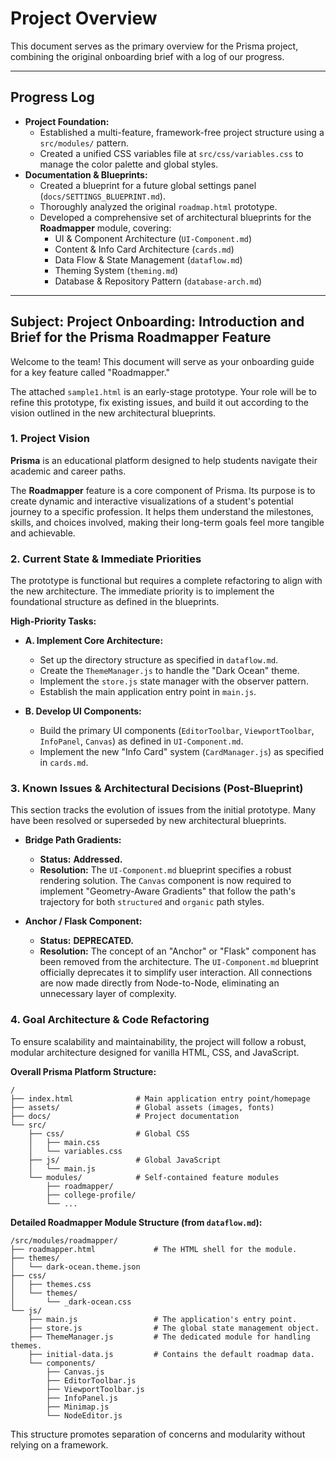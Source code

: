 # Project Overview

This document serves as the primary overview for the Prisma project, combining the original onboarding brief with a log of our progress.

---

## Progress Log

-   **Project Foundation:**
    -   Established a multi-feature, framework-free project structure using a `src/modules/` pattern.
    -   Created a unified CSS variables file at `src/css/variables.css` to manage the color palette and global styles.
-   **Documentation & Blueprints:**
    -   Created a blueprint for a future global settings panel (`docs/SETTINGS_BLUEPRINT.md`).
    -   Thoroughly analyzed the original `roadmap.html` prototype.
    -   Developed a comprehensive set of architectural blueprints for the **Roadmapper** module, covering:
        -   UI & Component Architecture (`UI-Component.md`)
        -   Content & Info Card Architecture (`cards.md`)
        -   Data Flow & State Management (`dataflow.md`)
        -   Theming System (`theming.md`)
        -   Database & Repository Pattern (`database-arch.md`)

---

## **Subject: Project Onboarding: Introduction and Brief for the Prisma Roadmapper Feature**

Welcome to the team! This document will serve as your onboarding guide for a key feature called "Roadmapper."

The attached `sample1.html` is an early-stage prototype. Your role will be to refine this prototype, fix existing issues, and build it out according to the vision outlined in the new architectural blueprints.

### **1. Project Vision**

**Prisma** is an educational platform designed to help students navigate their academic and career paths.

The **Roadmapper** feature is a core component of Prisma. Its purpose is to create dynamic and interactive visualizations of a student's potential journey to a specific profession. It helps them understand the milestones, skills, and choices involved, making their long-term goals feel more tangible and achievable.

### **2. Current State & Immediate Priorities**

The prototype is functional but requires a complete refactoring to align with the new architecture. The immediate priority is to implement the foundational structure as defined in the blueprints.

**High-Priority Tasks:**

*   **A. Implement Core Architecture:**
    *   Set up the directory structure as specified in `dataflow.md`.
    *   Create the `ThemeManager.js` to handle the "Dark Ocean" theme.
    *   Implement the `store.js` state manager with the observer pattern.
    *   Establish the main application entry point in `main.js`.

*   **B. Develop UI Components:**
    *   Build the primary UI components (`EditorToolbar`, `ViewportToolbar`, `InfoPanel`, `Canvas`) as defined in `UI-Component.md`.
    *   Implement the new "Info Card" system (`CardManager.js`) as specified in `cards.md`.

### **3. Known Issues & Architectural Decisions (Post-Blueprint)**

This section tracks the evolution of issues from the initial prototype. Many have been resolved or superseded by new architectural blueprints.

*   **Bridge Path Gradients:**
    *   **Status:** **Addressed.**
    *   **Resolution:** The `UI-Component.md` blueprint specifies a robust rendering solution. The `Canvas` component is now required to implement "Geometry-Aware Gradients" that follow the path's trajectory for both `structured` and `organic` path styles.

*   **Anchor / Flask Component:**
    -   **Status:** **DEPRECATED.**
    -   **Resolution:** The concept of an "Anchor" or "Flask" component has been removed from the architecture. The `UI-Component.md` blueprint officially deprecates it to simplify user interaction. All connections are now made directly from Node-to-Node, eliminating an unnecessary layer of complexity.

### 4. Goal Architecture & Code Refactoring

To ensure scalability and maintainability, the project will follow a robust, modular architecture designed for vanilla HTML, CSS, and JavaScript.

**Overall Prisma Platform Structure:**
```
/
├── index.html              # Main application entry point/homepage
├── assets/                 # Global assets (images, fonts)
├── docs/                   # Project documentation
└── src/
    ├── css/                # Global CSS
    │   ├── main.css
    │   └── variables.css
    ├── js/                 # Global JavaScript
    │   └── main.js
    └── modules/            # Self-contained feature modules
        ├── roadmapper/
        ├── college-profile/
        └── ...
```

**Detailed Roadmapper Module Structure (from `dataflow.md`):**
```
/src/modules/roadmapper/
├── roadmapper.html             # The HTML shell for the module.
├── themes/
│   └── dark-ocean.theme.json
├── css/
│   ├── themes.css
│   └── themes/
│       └── _dark-ocean.css
└── js/
    ├── main.js                 # The application's entry point.
    ├── store.js                # The global state management object.
    ├── ThemeManager.js         # The dedicated module for handling themes.
    ├── initial-data.js         # Contains the default roadmap data.
    └── components/
        ├── Canvas.js
        ├── EditorToolbar.js
        ├── ViewportToolbar.js
        ├── InfoPanel.js
        ├── Minimap.js
        └── NodeEditor.js
```
This structure promotes separation of concerns and modularity without relying on a framework.
